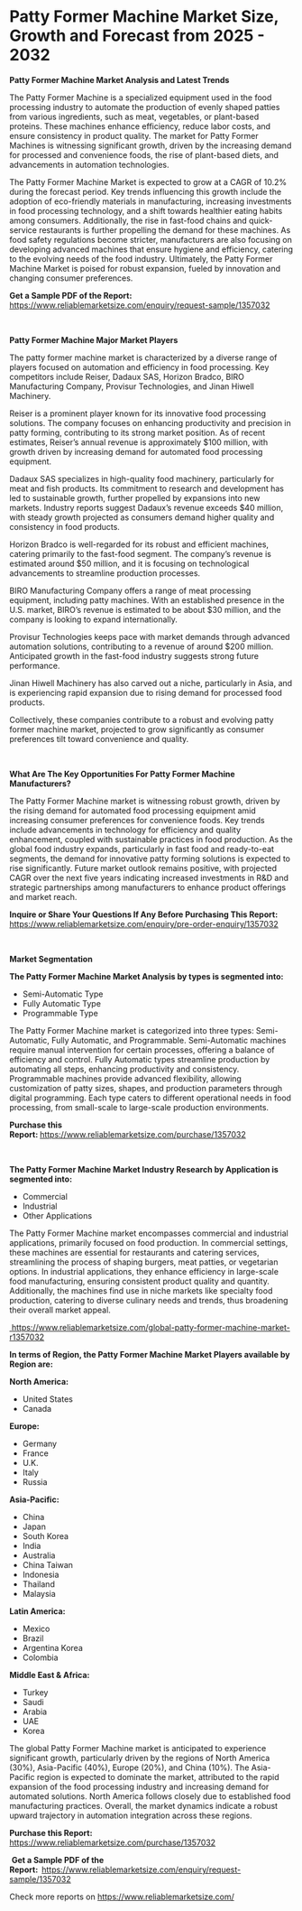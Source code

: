 <p><h1>Patty Former Machine Market Size, Growth and Forecast from 2025 - 2032</h1></p><p><strong>Patty Former Machine Market Analysis and Latest Trends</strong></p>
<p><p>The Patty Former Machine is a specialized equipment used in the food processing industry to automate the production of evenly shaped patties from various ingredients, such as meat, vegetables, or plant-based proteins. These machines enhance efficiency, reduce labor costs, and ensure consistency in product quality. The market for Patty Former Machines is witnessing significant growth, driven by the increasing demand for processed and convenience foods, the rise of plant-based diets, and advancements in automation technologies.</p><p>The Patty Former Machine Market is expected to grow at a CAGR of 10.2% during the forecast period. Key trends influencing this growth include the adoption of eco-friendly materials in manufacturing, increasing investments in food processing technology, and a shift towards healthier eating habits among consumers. Additionally, the rise in fast-food chains and quick-service restaurants is further propelling the demand for these machines. As food safety regulations become stricter, manufacturers are also focusing on developing advanced machines that ensure hygiene and efficiency, catering to the evolving needs of the food industry. Ultimately, the Patty Former Machine Market is poised for robust expansion, fueled by innovation and changing consumer preferences.</p></p>
<p><strong>Get a Sample PDF of the Report:&nbsp;</strong> <a href="https://www.reliablemarketsize.com/enquiry/request-sample/1357032?utm_campaign=1197&utm_medium=2&utm_source=Github&utm_content=ia&utm_term=16022025&utm_id=patty-former-machine">https://www.reliablemarketsize.com/enquiry/request-sample/1357032</a></p>
<p>&nbsp;</p>
<p><strong>Patty Former Machine Major Market Players</strong></p>
<p><p>The patty former machine market is characterized by a diverse range of players focused on automation and efficiency in food processing. Key competitors include Reiser, Dadaux SAS, Horizon Bradco, BIRO Manufacturing Company, Provisur Technologies, and Jinan Hiwell Machinery.</p><p>Reiser is a prominent player known for its innovative food processing solutions. The company focuses on enhancing productivity and precision in patty forming, contributing to its strong market position. As of recent estimates, Reiser’s annual revenue is approximately $100 million, with growth driven by increasing demand for automated food processing equipment.</p><p>Dadaux SAS specializes in high-quality food machinery, particularly for meat and fish products. Its commitment to research and development has led to sustainable growth, further propelled by expansions into new markets. Industry reports suggest Dadaux’s revenue exceeds $40 million, with steady growth projected as consumers demand higher quality and consistency in food products.</p><p>Horizon Bradco is well-regarded for its robust and efficient machines, catering primarily to the fast-food segment. The company’s revenue is estimated around $50 million, and it is focusing on technological advancements to streamline production processes.</p><p>BIRO Manufacturing Company offers a range of meat processing equipment, including patty machines. With an established presence in the U.S. market, BIRO’s revenue is estimated to be about $30 million, and the company is looking to expand internationally.</p><p>Provisur Technologies keeps pace with market demands through advanced automation solutions, contributing to a revenue of around $200 million. Anticipated growth in the fast-food industry suggests strong future performance.</p><p>Jinan Hiwell Machinery has also carved out a niche, particularly in Asia, and is experiencing rapid expansion due to rising demand for processed food products.</p><p>Collectively, these companies contribute to a robust and evolving patty former machine market, projected to grow significantly as consumer preferences tilt toward convenience and quality.</p></p>
<p>&nbsp;</p>
<p><strong>What Are The Key Opportunities For Patty Former Machine Manufacturers?</strong></p>
<p><p>The Patty Former Machine market is witnessing robust growth, driven by the rising demand for automated food processing equipment amid increasing consumer preferences for convenience foods. Key trends include advancements in technology for efficiency and quality enhancement, coupled with sustainable practices in food production. As the global food industry expands, particularly in fast food and ready-to-eat segments, the demand for innovative patty forming solutions is expected to rise significantly. Future market outlook remains positive, with projected CAGR over the next five years indicating increased investments in R&D and strategic partnerships among manufacturers to enhance product offerings and market reach.</p></p>
<p><strong>Inquire or Share Your Questions If Any Before Purchasing This Report:</strong> <a href="https://www.reliablemarketsize.com/enquiry/pre-order-enquiry/1357032?utm_campaign=1197&utm_medium=2&utm_source=Github&utm_content=ia&utm_term=16022025&utm_id=patty-former-machine">https://www.reliablemarketsize.com/enquiry/pre-order-enquiry/1357032</a></p>
<p>&nbsp;</p>
<p><strong>Market Segmentation</strong></p>
<p><strong>The Patty Former Machine Market Analysis by types is segmented into:</strong></p>
<p><ul><li>Semi-Automatic Type</li><li>Fully Automatic Type</li><li>Programmable Type</li></ul></p>
<p><p>The Patty Former Machine market is categorized into three types: Semi-Automatic, Fully Automatic, and Programmable. Semi-Automatic machines require manual intervention for certain processes, offering a balance of efficiency and control. Fully Automatic types streamline production by automating all steps, enhancing productivity and consistency. Programmable machines provide advanced flexibility, allowing customization of patty sizes, shapes, and production parameters through digital programming. Each type caters to different operational needs in food processing, from small-scale to large-scale production environments.</p></p>
<p><strong>Purchase this Report:&nbsp;</strong><a href="https://www.reliablemarketsize.com/purchase/1357032?utm_campaign=1197&utm_medium=2&utm_source=Github&utm_content=ia&utm_term=16022025&utm_id=patty-former-machine">https://www.reliablemarketsize.com/purchase/1357032</a></p>
<p>&nbsp;</p>
<p><strong>The Patty Former Machine Market Industry Research by Application is segmented into:</strong></p>
<p><ul><li>Commercial</li><li>Industrial</li><li>Other Applications</li></ul></p>
<p><p>The Patty Former Machine market encompasses commercial and industrial applications, primarily focused on food production. In commercial settings, these machines are essential for restaurants and catering services, streamlining the process of shaping burgers, meat patties, or vegetarian options. In industrial applications, they enhance efficiency in large-scale food manufacturing, ensuring consistent product quality and quantity. Additionally, the machines find use in niche markets like specialty food production, catering to diverse culinary needs and trends, thus broadening their overall market appeal.</p></p>
<p><a href="https://www.reliablemarketsize.com/global-patty-former-machine-market-r1357032?utm_campaign=1197&utm_medium=2&utm_source=Github&utm_content=ia&utm_term=16022025&utm_id=patty-former-machine">&nbsp;https://www.reliablemarketsize.com/global-patty-former-machine-market-r1357032</a></p>
<p><strong>In terms of Region, the Patty Former Machine Market Players available by Region are:</strong></p>
<p>
    <p> <strong> North America: </strong>
        <ul>
            <li>United States</li>
            <li>Canada</li>
        </ul>
        </p> 
    <p> <strong> Europe: </strong>
        <ul>
            <li>Germany</li>
            <li>France</li>
            <li>U.K.</li>
            <li>Italy</li>
            <li>Russia</li>
        </ul>
        </p> 
    <p> <strong> Asia-Pacific: </strong>
        <ul>
            <li>China</li>
            <li>Japan</li>
            <li>South Korea</li>
            <li>India</li>
            <li>Australia</li>
            <li>China Taiwan</li>
            <li>Indonesia</li>
            <li>Thailand</li>
            <li>Malaysia</li>
        </ul>
        </p> 
    <p> <strong> Latin America: </strong>
        <ul>
            <li>Mexico</li>
            <li>Brazil</li>
            <li>Argentina Korea</li>
            <li>Colombia</li>
        </ul>
        </p> 
    <p> <strong> Middle East & Africa: </strong>
        <ul>
            <li>Turkey</li>
            <li>Saudi</li>
            <li>Arabia</li>
            <li>UAE</li>
            <li>Korea</li>
        </ul>
    </p>
    </p>
<p><p>The global Patty Former Machine market is anticipated to experience significant growth, particularly driven by the regions of North America (30%), Asia-Pacific (40%), Europe (20%), and China (10%). The Asia-Pacific region is expected to dominate the market, attributed to the rapid expansion of the food processing industry and increasing demand for automated solutions. North America follows closely due to established food manufacturing practices. Overall, the market dynamics indicate a robust upward trajectory in automation integration across these regions.</p></p>
<p><strong>Purchase this Report: </strong><a href="https://www.reliablemarketsize.com/purchase/1357032?utm_campaign=1197&utm_medium=2&utm_source=Github&utm_content=ia&utm_term=16022025&utm_id=patty-former-machine">https://www.reliablemarketsize.com/purchase/1357032</a></p>
<p>&nbsp;<strong>Get a Sample PDF of the Report:&nbsp;&nbsp;</strong><a href="https://www.reliablemarketsize.com/enquiry/request-sample/1357032?utm_campaign=1197&utm_medium=2&utm_source=Github&utm_content=ia&utm_term=16022025&utm_id=patty-former-machine">https://www.reliablemarketsize.com/enquiry/request-sample/1357032</a></p>
<p><strong></strong></p>
<p>Check more reports on <a href="https://www.reliablemarketsize.com/?utm_campaign=1197&utm_medium=2&utm_source=Github&utm_content=ia&utm_term=16022025&utm_id=patty-former-machine">https://www.reliablemarketsize.com/</a></p>